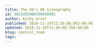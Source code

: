 ```yaml
---
title: The XO's OK Iconography
id: 3824355906350058081
author: Kirby Urner
published: 2019-11-14T12:20:00.002-08:00
updated: 2019-11-20T13:48:08.768-08:00
blog: control_room
tags: 
---
```


[](https://www.flickr.com/photos/kirbyurner/49062319543/in/dateposted-public/)